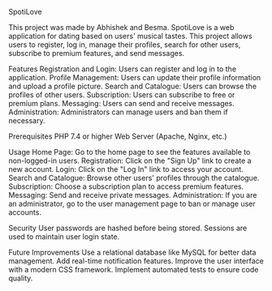 SpotiLove

This project was made by Abhishek and Besma.
SpotiLove is a web application for dating based on users' musical tastes. This project allows users to register, log in, manage their profiles, search for other users, subscribe to premium features, and send messages.

Features
Registration and Login: Users can register and log in to the application.
Profile Management: Users can update their profile information and upload a profile picture.
Search and Catalogue: Users can browse the profiles of other users.
Subscription: Users can subscribe to free or premium plans.
Messaging: Users can send and receive messages.
Administration: Administrators can manage users and ban them if necessary.

Prerequisites
PHP 7.4 or higher
Web Server (Apache, Nginx, etc.)

Usage
Home Page: Go to the home page to see the features available to non-logged-in users.
Registration: Click on the "Sign Up" link to create a new account.
Login: Click on the "Log In" link to access your account.
Search and Catalogue: Browse other users' profiles through the catalogue.
Subscription: Choose a subscription plan to access premium features.
Messaging: Send and receive private messages.
Administration: If you are an administrator, go to the user management page to ban or manage user accounts.

Security
User passwords are hashed before being stored.
Sessions are used to maintain user login state.

Future Improvements
Use a relational database like MySQL for better data management.
Add real-time notification features.
Improve the user interface with a modern CSS framework.
Implement automated tests to ensure code quality.

